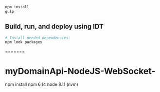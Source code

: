 
```bash
npm install
gulp
```

## Build, run, and deploy using IDT

```bash
# Install needed dependencies:
npm look packages
```
=======
# myDomainApi-NodeJS-WebSocket-
npm install
npm 6.14
node 8.11 (nvm)
